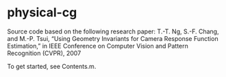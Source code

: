 # physical-cg
Source code based on the following research paper: T.-T. Ng, S.-F. Chang, and M.-P. Tsui, “Using Geometry Invariants for Camera Response Function Estimation,” in IEEE Conference on Computer Vision and Pattern Recognition (CVPR), 2007

To get started, see Contents.m.
